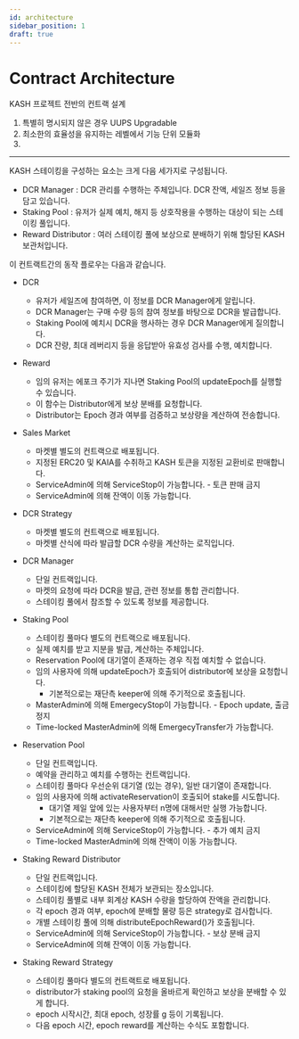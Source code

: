 ```yaml
---
id: architecture
sidebar_position: 1
draft: true
---
```


# Contract Architecture

KASH 프로젝트 전반의 컨트랙 설계
1. 특별히 명시되지 않은 경우 UUPS Upgradable
2. 최소한의 효율성을 유지하는 레벨에서 기능 단위 모듈화
3. 

---

KASH 스테이킹을 구성하는 요소는 크게 다음 세가지로 구성됩니다. 

+ DCR Manager : DCR 관리를 수행하는 주체입니다. DCR 잔액, 세일즈 정보 등을 담고 있습니다.
+ Staking Pool : 유저가 실제 예치, 해지 등 상호작용을 수행하는 대상이 되는 스테이킹 풀입니다.
+ Reward Distributor : 여러 스테이킹 풀에 보상으로 분배하기 위해 할당된 KASH 보관처입니다.

이 컨트랙트간의 동작 플로우는 다음과 같습니다.

+ DCR
    + 유저가 세일즈에 참여하면, 이 정보를 DCR Manager에게 알립니다.
    + DCR Manager는 구매 수량 등의 참여 정보를 바탕으로 DCR을 발급합니다.
    + Staking Pool에 예치시 DCR을 행사하는 경우 DCR Manager에게 질의합니다.
    + DCR 잔량, 최대 레버리지 등을 응답받아 유효성 검사를 수행, 예치합니다.

+ Reward
    + 임의 유저는 에포크 주기가 지나면 Staking Pool의 updateEpoch를 실행할 수 있습니다.
    + 이 함수는 Distributor에게 보상 분배를 요청합니다.
    + Distributor는 Epoch 경과 여부를 검증하고 보상량을 계산하여 전송합니다.



+ Sales Market
    + 마켓별 별도의 컨트랙으로 배포됩니다.
    + 지정된 ERC20 및 KAIA를 수취하고 KASH 토큰을 지정된 교환비로 판매합니다.
    + ServiceAdmin에 의해 ServiceStop이 가능합니다. - 토큰 판매 금지
    + ServiceAdmin에 의해 잔액이 이동 가능합니다.
+ DCR Strategy
    + 마켓별 별도의 컨트랙으로 배포됩니다.
    + 마켓별 산식에 따라 발급할 DCR 수량을 계산하는 로직입니다.
+ DCR Manager
    + 단일 컨트랙입니다.
    + 마켓의 요청에 따라 DCR을 발급, 관련 정보를 통합 관리합니다.
    + 스테이킹 풀에서 참조할 수 있도록 정보를 제공합니다.
+ Staking Pool
    + 스테이킹 풀마다 별도의 컨트랙으로 배포됩니다.
    + 실제 예치를 받고 지분을 발급, 계산하는 주체입니다.
    + Reservation Pool에 대기열이 존재하는 경우 직접 예치할 수 없습니다.
    + 임의 사용자에 의해 updateEpoch가 호출되어 distributor에 보상을 요청합니다.
        + 기본적으로는 재단측 keeper에 의해 주기적으로 호출됩니다.
    + MasterAdmin에 의해 EmergecyStop이 가능합니다. - Epoch update, 출금 정지
    + Time-locked MasterAdmin에 의해 EmergecyTransfer가 가능합니다.
+ Reservation Pool
    + 단일 컨트랙입니다.
    + 예약을 관리하고 예치를 수행하는 컨트랙입니다.
    + 스테이킹 풀마다 우선순위 대기열 (있는 경우), 일반 대기열이 존재합니다.
    + 임의 사용자에 의해 activateReservation이 호출되어 stake를 시도합니다.
        + 대기열 제일 앞에 있는 사용자부터 n명에 대해서만 실행 가능합니다.
        + 기본적으로는 재단측 keeper에 의해 주기적으로 호출됩니다.
    + ServiceAdmin에 의해 ServiceStop이 가능합니다. - 추가 예치 금지
    + Time-locked MasterAdmin에 의해 잔액이 이동 가능합니다.
+ Staking Reward Distributor
    + 단일 컨트랙입니다.
    + 스테이킹에 할당된 KASH 전체가 보관되는 장소입니다.
    + 스테이킹 풀별로 내부 회계상 KASH 수량을 할당하여 잔액을 관리합니다.
    + 각 epoch 경과 여부, epoch에 분배할 물량 등은 strategy로 검사합니다.
    + 개별 스테이킹 풀에 의해 distributeEpochReward()가 호출됩니다.
    + ServiceAdmin에 의해 ServiceStop이 가능합니다. - 보상 분배 금지
    + ServiceAdmin에 의해 잔액이 이동 가능합니다.
+ Staking Reward Strategy
    + 스테이킹 풀마다 별도의 컨트랙트로 배포됩니다.
    + distributor가 staking pool의 요청을 올바르게 확인하고 보상을 분배할 수 있게 합니다.
    + epoch 시작시간, 최대 epoch, 성장률 g 등이 기록됩니다.
    + 다음 epoch 시간, epoch reward를 계산하는 수식도 포함합니다.